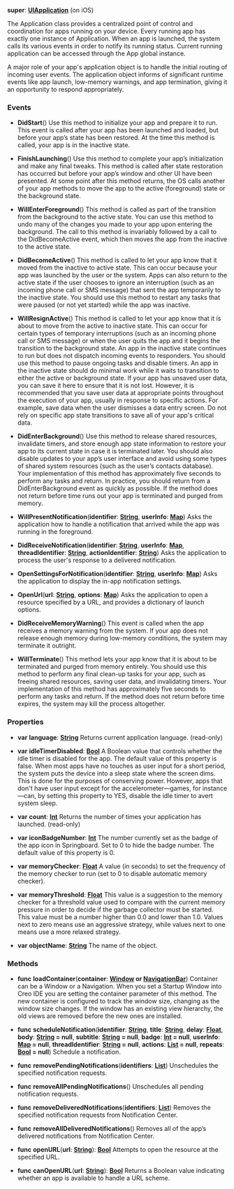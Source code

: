**super**: **[UIApplication](UIApplication.md)** (on iOS)

The Application class provides a centralized point of control and coordination for apps running on your device. Every running app has exactly one instance of Application. When an app is launched, the system calls its various events in order to notify its running status. Current running application can be accessed through the App global instance.

A major role of your app's application object is to handle the initial routing of incoming user events. The application object informs of significant runtime events like app launch, low-memory warnings, and app termination, giving it an opportunity to respond appropriately.

### Events

* **DidStart**()
Use this method to initialize your app and prepare it to run. This event is called after your app has been launched and loaded, but before your app’s state has been restored. At the time this method is called, your app is in the inactive state.

* **FinishLaunching**()
Use this method to complete your app’s initialization and make any final tweaks. This method is called after state restoration has occurred but before your app’s window and other UI have been presented. At some point after this method returns, the OS calls another of your app methods to move the app to the active (foreground) state or the background state.

* **WillEnterForeground**()
This method is called as part of the transition from the background to the active state. You can use this method to undo many of the changes you made to your app upon entering the background. The call to this method is invariably followed by a call to the DidBecomeActive event, which then moves the app from the inactive to the active state.

* **DidBecomeActive**()
This method is called to let your app know that it moved from the inactive to active state. This can occur because your app was launched by the user or the system. Apps can also return to the active state if the user chooses to ignore an interruption (such as an incoming phone call or SMS message) that sent the app temporarily to the inactive state. You should use this method to restart any tasks that were paused (or not yet started) while the app was inactive.

* **WillResignActive**()
This method is called to let your app know that it is about to move from the active to inactive state. This can occur for certain types of temporary interruptions (such as an incoming phone call or SMS message) or when the user quits the app and it begins the transition to the background state. An app in the inactive state continues to run but does not dispatch incoming events to responders. You should use this method to pause ongoing tasks and disable timers. An app in the inactive state should do minimal work while it waits to transition to either the active or background state. If your app has unsaved user data, you can save it here to ensure that it is not lost. However, it is recommended that you save user data at appropriate points throughout the execution of your app, usually in response to specific actions. For example, save data when the user dismisses a data entry screen. Do not rely on specific app state transitions to save all of your app's critical data.

* **DidEnterBackground**()
Use this method to release shared resources, invalidate timers, and store enough app state information to restore your app to its current state in case it is terminated later. You should also disable updates to your app’s user interface and avoid using some types of shared system resources (such as the user’s contacts database).  Your implementation of this method has approximately five seconds to perform any tasks and return.  In practice, you should return from a DidEnterBackground event as quickly as possible. If the method does not return before time runs out your app is terminated and purged from memory.

* **WillPresentNotification**(**identifier**: **[String](../gravity/string.md)**, **userInfo**: **[Map](../gravity/map.md)**)
Asks the application how to handle a notification that arrived while the app was running in the foreground.

* **DidReceiveNotification**(**identifier**: **[String](../gravity/string.md)**, **userInfo**: **[Map](../gravity/map.md)**, **threadIdentifier**: **[String](../gravity/string.md)**, **actionIdentifier**: **[String](../gravity/string.md)**)
Asks the application to process the user's response to a delivered notification.

* **OpenSettingsForNotification**(**identifier**: **[String](../gravity/string.md)**, **userInfo**: **[Map](../gravity/map.md)**)
Asks the application to display the in-app notification settings.

* **OpenUrl**(**url**: **[String](../gravity/string.md)**, **options**: **[Map](../gravity/map.md)**)
Asks the application to open a resource specified by a URL, and provides a dictionary of launch options.

* **DidReceiveMemoryWarning**()
This event is called when the app receives a memory warning from the system. If your app does not release enough memory during low-memory conditions, the system may terminate it outright.

* **WillTerminate**()
This method lets your app know that it is about to be terminated and purged from memory entirely. You should use this method to perform any final clean-up tasks for your app, such as freeing shared resources, saving user data, and invalidating timers. Your implementation of this method has approximately five seconds to perform any tasks and return. If the method does not return before time expires, the system may kill the process altogether.



### Properties

* **var** **language**: **[String](../gravity/string.md)**
Returns current application language. \(read-only\)

* **var** **idleTimerDisabled**: **[Bool](../gravity/bool.md)**
A Boolean value that controls whether the idle timer is disabled for the app. The default value of this property is false. When most apps have no touches as user input for a short period, the system puts the device into a sleep state where the screen dims. This is done for the purposes of conserving power. However, apps that don't have user input except for the accelerometer—games, for instance—can, by setting this property to YES, disable the idle timer to avert system sleep.

* **var** **count**: **[Int](../gravity/int.md)**
Returns the number of times your application has launched. \(read-only\)

* **var** **iconBadgeNumber**: **[Int](../gravity/int.md)**
The number currently set as the badge of the app icon in Springboard. Set to 0 to hide the badge number. The default value of this property is 0.

* **var** **memoryChecker**: **[Float](../gravity/float.md)**
A value (in seconds) to set the frequency of the memory checker to run (set to 0 to disable automatic memory checker).

* **var** **memoryThreshold**: **[Float](../gravity/float.md)**
This value is a suggestion to the memory checker for a threshold value used to compare with the current memory pressure in order to decide if the garbage collector must be started. This value must be a number higher than 0.0 and lower than 1.0. Values next to zero means use an aggressive strategy, while values next to one means use a more relaxed strategy.

* **var** **objectName**: **[String](../gravity/string.md)**
The name of the object.



### Methods

* **func** **loadContainer**(**container**: **[Window](Window.md) or [NavigationBar](NavigationBar.md)**)
Container can be a Window or a Navigation. When you set a Startup Window into Creo IDE you are setting the container parameter of this method. The new container is configured to track the window size, changing as the window size changes. If the window has an existing view hierarchy, the old views are removed before the new ones are installed.

* **func** **scheduleNotification**(**identifier**: **[String](../gravity/string.md)**, **title**: **[String](../gravity/string.md)**, **delay**: **[Float](../gravity/float.md)**, **body**: **[String](../gravity/string.md) = null**, **subtitle**: **[String](../gravity/string.md) = null**, **badge**: **[Int](../gravity/int.md) = null**, **userInfo**: **[Map](../gravity/map.md) = null**, **threadIdentifier**: **[String](../gravity/string.md) = null**, **actions**: **[List](../gravity/list.md) = null**, **repeats**: **[Bool](../gravity/bool.md) = null**)
Schedule a notification.

* **func** **removePendingNotifications**(**identifiers**: **[List](../gravity/list.md)**)
Unschedules the specified notification requests.

* **func** **removeAllPendingNotifications**()
Unschedules all pending notification requests.

* **func** **removeDeliveredNotifications**(**identifiers**: **[List](../gravity/list.md)**)
Removes the specified notification requests from Notification Center.

* **func** **removeAllDeliveredNotifications**()
Removes all of the app’s delivered notifications from Notification Center.

* **func** **openURL**(**url**: **[String](../gravity/string.md)**): <strong>[Bool](../gravity/bool.md)</strong> 
Attempts to open the resource at the specified URL.

* **func** **canOpenURL**(**url**: **[String](../gravity/string.md)**): <strong>[Bool](../gravity/bool.md)</strong> 
Returns a Boolean value indicating whether an app is available to handle a URL scheme.





